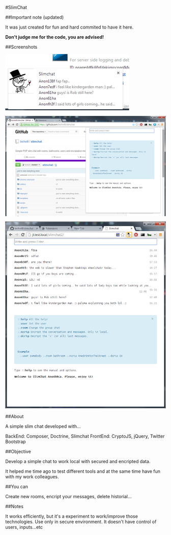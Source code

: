 #SlimChat

##Important note (updated)

It was just created for fun and hard commited to have it here.

**Don't judge me for the code, you are advised!**

##Screenshots

![](https://raw.githubusercontent.com/bichotll/slimchat/master/chrome-popup.png)

![](https://raw.githubusercontent.com/bichotll/slimchat/master/chrome-window.png)

![](https://raw.githubusercontent.com/bichotll/slimchat/master/web.png)

##About

A simple slim chat developed with...

BackEnd: Composer, Doctrine, Slimchat
FrontEnd: CryptoJS, jQuery, Twitter Bootstrap

##Objective

Develop a simple chat to work local with secured and encripted data.

It helped me time ago to test different tools and at the same time have fun with my work colleagues.


##You can

Create new rooms, encript your messages, delete historial...


##Notes

It works efficiently, but it's a experiment to work/improve those technologies.
Use only in secure environment. It doesn't have control of users, inputs...etc
